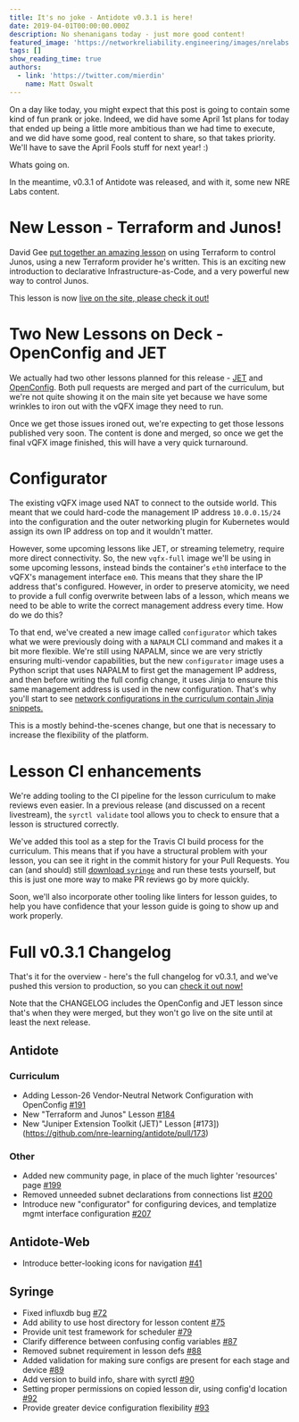 ```yaml
---
title: It's no joke - Antidote v0.3.1 is here!
date: 2019-04-01T00:00:00.000Z
description: No shenanigans today - just more good content!
featured_image: 'https://networkreliability.engineering/images/nrelabs.png'
tags: []
show_reading_time: true
authors:
  - link: 'https://twitter.com/mierdin'
    name: Matt Oswalt
---
```

On a day like today, you might expect that this post is going to contain some kind of fun prank or joke. Indeed, we did have some April 1st plans for today that ended up being a little more ambitious than we had time to execute, and we did have some good, real content to share, so that takes priority. We'll have to save the April Fools stuff for next year! :)

Whats going on.

In the meantime, v0.3.1 of Antidote was released, and with it, some new NRE Labs content.

# New Lesson - Terraform and Junos!

David Gee [put together an amazing lesson](https://github.com/nre-learning/antidote/pull/184) on using Terraform to control Junos, using a new Terraform provider he's written. This is an exciting new introduction to declarative Infrastructure-as-Code, and a very powerful new way to control Junos.

This lesson is now [live on the site, please check it out!](https://labs.networkreliability.engineering/labs/?lessonId=31&lessonStage=1)

# Two New Lessons on Deck - OpenConfig and JET

We actually had two other lessons planned for this release - [JET](https://github.com/nre-learning/antidote/pull/173) and [OpenConfig](https://github.com/nre-learning/antidote/pull/191). Both pull requests are merged and part of the curriculum, but we're not quite showing it on the main site yet because we have some wrinkles to iron out with the vQFX image they need to run.

Once we get those issues ironed out, we're expecting to get those lessons published very soon. The content is done and merged, so once we get the final vQFX image finished, this will have a very quick turnaround.

# Configurator

The existing vQFX image used NAT to connect to the outside world. This meant that we could hard-code the management IP address `10.0.0.15/24` into the configuration and the outer networking plugin for Kubernetes would assign its own IP address on top and it wouldn't matter.

However, some upcoming lessons like JET, or streaming telemetry, require more direct connectivity. So, the new `vqfx-full` image we'll be using in some upcoming lessons, instead binds the container's `eth0` interface to the vQFX's management interface `em0`. This means that they share the IP address that's configured. However, in order to preserve atomicity, we need to provide a full config overwrite between labs of a lesson, which means we need to be able to write the correct management address every time. How do we do this?

To that end, we've created a new image called `configurator` which takes what we were previously doing with a `NAPALM` CLI command and makes it a bit more flexible. We're still using NAPALM, since we are very strictly ensuring multi-vendor capabilities, but the new `configurator` image uses a Python script that uses NAPALM to first get the management IP address, and then before writing the full config change, it uses Jinja to ensure this same management address is used in the new configuration. That's why you'll start to see [network configurations in the curriculum contain Jinja snippets.](https://github.com/nre-learning/antidote/pull/207)

This is a mostly behind-the-scenes change, but one that is necessary to increase the flexibility of the platform.

# Lesson CI enhancements

We're adding tooling to the CI pipeline for the lesson curriculum to make reviews even easier. In a previous release (and discussed on a recent livestream), the `syrctl validate` tool allows you to check to ensure that a lesson is structured correctly.

We've added this tool as a step for the Travis CI build process for the curriculum. This means that if you have a structural problem with your lesson, you can see it right in the commit history for your Pull Requests. You can (and should) still [download `syringe`](https://github.com/nre-learning/syringe/releases/latest) and run these tests yourself, but this is just one more way to make PR reviews go by more quickly.

Soon, we'll also incorporate other tooling like linters for lesson guides, to help you have confidence that your lesson guide is going to show up and work properly.

# Full v0.3.1 Changelog

That's it for the overview - here's the full changelog for v0.3.1, and we've pushed this version to production, so you can [check it out now!](https://labs.networkreliability.engineering)

Note that the CHANGELOG includes the OpenConfig and JET lesson since that's when they were merged, but they won't go live on the site until at least the next release.

## Antidote

### Curriculum

* Adding Lesson-26 Vendor-Neutral Network Configuration with OpenConfig [\#191](https://github.com/nre-learning/antidote/pull/191)
* New "Terraform and Junos" Lesson [\#184](https://github.com/nre-learning/antidote/pull/184)
* New "Juniper Extension Toolkit (JET)" Lesson \[#173])(https://github.com/nre-learning/antidote/pull/173)

### Other

* Added new community page, in place of the much lighter 'resources' page [\#199](https://github.com/nre-learning/antidote/pull/199)
* Removed unneeded subnet declarations from connections list [\#200](https://github.com/nre-learning/antidote/pull/200)
* Introduce new "configurator" for configuring devices, and templatize mgmt interface configuration  [\#207](https://github.com/nre-learning/antidote/pull/207)

## Antidote-Web

* Introduce better-looking icons for navigation [\#41](https://github.com/nre-learning/antidote-web/pull/41)

## Syringe

* Fixed influxdb bug [\#72](https://github.com/nre-learning/syringe/pull/72)
* Add ability to use host directory for lesson content [\#75](https://github.com/nre-learning/syringe/pull/75)
* Provide unit test framework for scheduler [\#79](https://github.com/nre-learning/syringe/pull/79)
* Clarify difference between confusing config variables [\#87](https://github.com/nre-learning/syringe/pull/87)
* Removed subnet requirement in lesson defs [\#88](https://github.com/nre-learning/syringe/pull/88)
* Added validation for making sure configs are present for each stage and device [\#89](https://github.com/nre-learning/syringe/pull/89)
* Add version to build info, share with syrctl [\#90](https://github.com/nre-learning/syringe/pull/90)
* Setting proper permissions on copied lesson dir, using config'd location [\#92](https://github.com/nre-learning/syringe/pull/92)
* Provide greater device configuration flexibility [\#93](https://github.com/nre-learning/syringe/pull/93)

